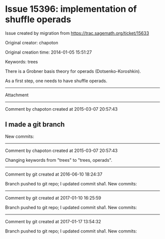 # Issue 15396: implementation of shuffle operads

Issue created by migration from https://trac.sagemath.org/ticket/15633

Original creator: chapoton

Original creation time: 2014-01-05 15:51:27

Keywords: trees

There is a Grobner basis theory for operads (Dotsenko-Koroshkin).

As a first step, one needs to have shuffle operads.


---

Attachment


---

Comment by chapoton created at 2015-03-07 20:57:43

I made a git branch
----
New commits:


---

Comment by chapoton created at 2015-03-07 20:57:43

Changing keywords from "trees" to "trees, operads".


---

Comment by git created at 2016-06-10 18:24:37

Branch pushed to git repo; I updated commit sha1. New commits:


---

Comment by git created at 2017-01-10 16:25:59

Branch pushed to git repo; I updated commit sha1. New commits:


---

Comment by git created at 2017-01-17 13:54:32

Branch pushed to git repo; I updated commit sha1. New commits:
